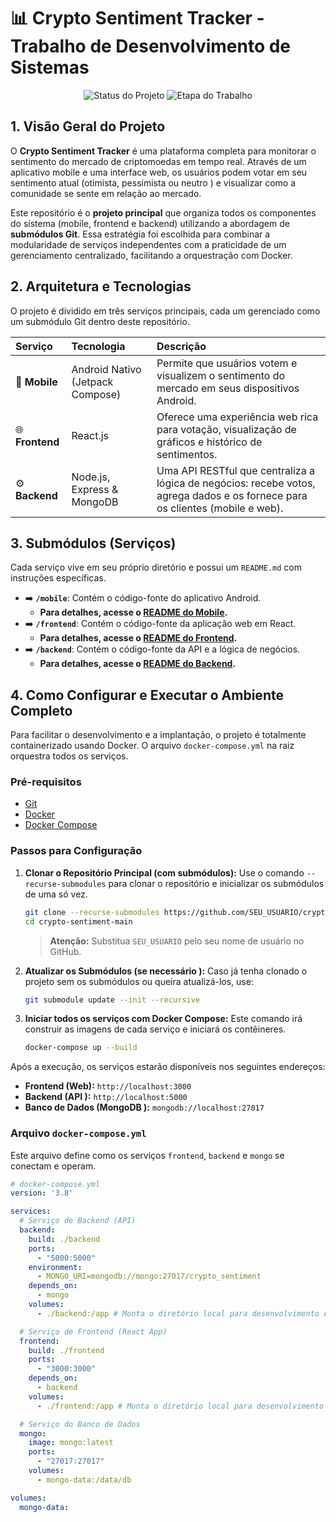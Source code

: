 # 📊 Crypto Sentiment Tracker - Trabalho de Desenvolvimento de Sistemas

<p align="center">
  <img src="https://img.shields.io/badge/Status-Em%20Desenvolvimento-yellow?style=for-the-badge" alt="Status do Projeto"/>
  <img src="https://img.shields.io/badge/Etapa-3-blue?style=for-the-badge" alt="Etapa do Trabalho"/>
</p>

## 1. Visão Geral do Projeto

O **Crypto Sentiment Tracker** é uma plataforma completa para monitorar o sentimento do mercado de criptomoedas em tempo real. Através de um aplicativo mobile e uma interface web, os usuários podem votar em seu sentimento atual (otimista, pessimista ou neutro ) e visualizar como a comunidade se sente em relação ao mercado.

Este repositório é o **projeto principal** que organiza todos os componentes do sistema (mobile, frontend e backend) utilizando a abordagem de **submódulos Git**. Essa estratégia foi escolhida para combinar a modularidade de serviços independentes com a praticidade de um gerenciamento centralizado, facilitando a orquestração com Docker.

## 2. Arquitetura e Tecnologias

O projeto é dividido em três serviços principais, cada um gerenciado como um submódulo Git dentro deste repositório.

| Serviço | Tecnologia | Descrição |
| :--- | :--- | :--- |
| 📱 **Mobile** | Android Nativo (Jetpack Compose) | Permite que usuários votem e visualizem o sentimento do mercado em seus dispositivos Android. |
| 🌐 **Frontend** | React.js | Oferece uma experiência web rica para votação, visualização de gráficos e histórico de sentimentos. |
| ⚙️ **Backend** | Node.js, Express & MongoDB | Uma API RESTful que centraliza a lógica de negócios: recebe votos, agrega dados e os fornece para os clientes (mobile e web). |

## 3. Submódulos (Serviços)

Cada serviço vive em seu próprio diretório e possui um `README.md` com instruções específicas.

*   ➡️ **`/mobile`**: Contém o código-fonte do aplicativo Android.
    *   **Para detalhes, acesse o [README do Mobile](./mobile/README.md).**
*   ➡️ **`/frontend`**: Contém o código-fonte da aplicação web em React.
    *   **Para detalhes, acesse o [README do Frontend](./frontend/README.md).**
*   ➡️ **`/backend`**: Contém o código-fonte da API e a lógica de negócios.
    *   **Para detalhes, acesse o [README do Backend](./backend/README.md).**

## 4. Como Configurar e Executar o Ambiente Completo

Para facilitar o desenvolvimento e a implantação, o projeto é totalmente containerizado usando Docker. O arquivo `docker-compose.yml` na raiz orquestra todos os serviços.

### Pré-requisitos

*   [Git](https://git-scm.com/ )
*   [Docker](https://www.docker.com/get-started )
*   [Docker Compose](https://docs.docker.com/compose/install/ )

### Passos para Configuração

1.  **Clonar o Repositório Principal (com submódulos):**
    Use o comando `--recurse-submodules` para clonar o repositório e inicializar os submódulos de uma só vez.
    ```bash
    git clone --recurse-submodules https://github.com/SEU_USUARIO/crypto-sentiment-main.git
    cd crypto-sentiment-main
    ```
    > **Atenção:** Substitua `SEU_USUARIO` pelo seu nome de usuário no GitHub.

2.  **Atualizar os Submódulos (se necessário ):**
    Caso já tenha clonado o projeto sem os submódulos ou queira atualizá-los, use:
    ```bash
    git submodule update --init --recursive
    ```

3.  **Iniciar todos os serviços com Docker Compose:**
    Este comando irá construir as imagens de cada serviço e iniciará os contêineres.
    ```bash
    docker-compose up --build
    ```

Após a execução, os serviços estarão disponíveis nos seguintes endereços:
*   **Frontend (Web):** `http://localhost:3000`
*   **Backend (API ):** `http://localhost:5000`
*   **Banco de Dados (MongoDB ):** `mongodb://localhost:27017`

### Arquivo `docker-compose.yml`

Este arquivo define como os serviços `frontend`, `backend` e `mongo` se conectam e operam.

```yaml
# docker-compose.yml
version: '3.8'

services:
  # Serviço de Backend (API)
  backend:
    build: ./backend
    ports:
      - "5000:5000"
    environment:
      - MONGO_URI=mongodb://mongo:27017/crypto_sentiment
    depends_on:
      - mongo
    volumes:
      - ./backend:/app # Monta o diretório local para desenvolvimento em tempo real

  # Serviço de Frontend (React App)
  frontend:
    build: ./frontend
    ports:
      - "3000:3000"
    depends_on:
      - backend
    volumes:
      - ./frontend:/app # Monta o diretório local para desenvolvimento em tempo real

  # Serviço do Banco de Dados
  mongo:
    image: mongo:latest
    ports:
      - "27017:27017"
    volumes:
      - mongo-data:/data/db

volumes:
  mongo-data:
